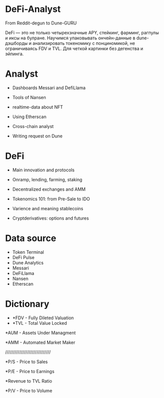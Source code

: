 # DeFi-Analyst
From Reddit-degun to Dune-GURU


DeFi — это не только четырехзначные APY, стейкинг, фарминг, рагпулы и иксы на булране. Научимся упаковывать ончейн-данные в dune-дэшборды и анализировать токеномику с понциномикой, не ограничиваясь FDV и TVL. Для четкой картинки без дегенства и эйпинга.

# Analyst

- Dashboards Messari and DefiLlama

- Tools of Nansen

- realtime-data about NFT

- Using Etherscan

- Cross-chain analyst

- Writing request on Dune


# DeFi

- Main innovation and protocols

- Onramp, lending, farming, staking

- Decentralized exchanges and AMM

- Tokenomics 101: from Pre-Sale to IDO

- Varience and meaning stablecoins

- Cryptderivatives: options and futures


# Data source

- Token Terminal
- DeFi Pulse
- Dune Analytics
- Messari
- DeFiLlama
- Nansen
- Etherscan



# Dictionary

- *FDV - Fully Dileted Valuation
- *TVL - Total Value Locked

*AUM - Assets Under Managment

*AMM - Automated Market Maker

/////////////////////////////


*P/S - Price to Sales

*P/E - Price to Earnings

*Revenue to TVL Ratio

*P/V - Price to Volume
